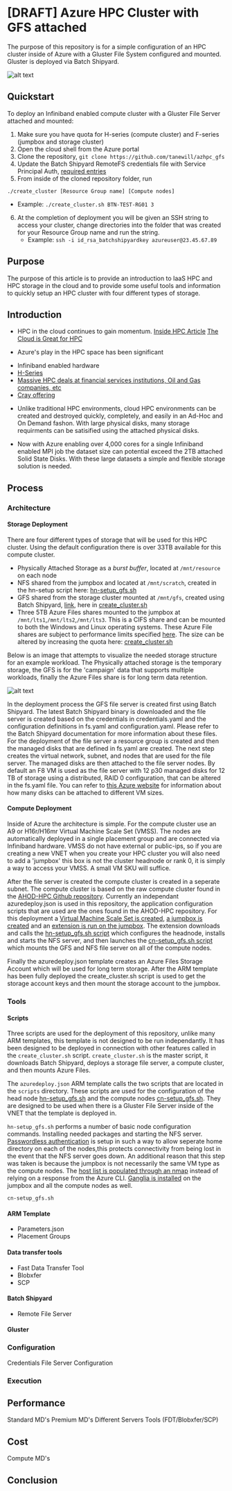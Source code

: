 # [DRAFT] Azure HPC Cluster with GFS attached
The purpose of this repository is for a simple configuration of an HPC cluster inside of Azure with a Gluster File System configured and mounted. Gluster is deployed via Batch Shipyard.

![alt text](https://github.com/tanewill/azhpc_gfs/blob/master/support/azhpc_gfs_arch.png)

## Quickstart
To deploy an Infiniband enabled compute cluster with a Gluster File Server attached and mounted:
1. Make sure you have quota for H-series (compute cluster) and F-series (jumpbox and storage cluster)
2. Open the cloud shell from the Azure portal
3. Clone the repository, `git clone https://github.com/tanewill/azhpc_gfs`
4. Update the Batch Shipyard RemoteFS credentials file with Service Principal Auth, [required entries](https://github.com/tanewill/azhpc_gfs/blob/master/credentials.yaml)
5. From inside of the cloned repository folder, run 
```shell
./create_cluster [Resource Group name] [Compute nodes]
```
   - Example: `./create_cluster.sh BTN-TEST-RG01 3`

6. At the completion of deployment you will be given an SSH string to access your cluster, change directories into the folder that was created for your Resource Group name and run the string.
   - Example: `ssh -i id_rsa_batchshipyardkey azureuser@23.45.67.89`

## Purpose
The purpose of this article is to provide an introduction to IaaS HPC and HPC storage in the cloud and to provide some useful tools and information to quickly setup an HPC cluster with four different types of storage.

## Introduction
- HPC in the cloud continues to gain momentum. 
[Inside HPC Article](https://insidehpc.com/2017/03/long-rise-hpc-cloud/)
[The Cloud is Great for HPC](https://www.theregister.co.uk/2017/06/16/the_cloud_is_great_for_hpc_discuss/)
		
- Azure's play in the HPC space has been significant
* Infiniband enabled hardware
* [H-Series](https://azure.microsoft.com/en-us/blog/availability-of-h-series-vms-in-microsoft-azure/)
* [Massive HPC deals at financial services institutions, Oil and Gas companies, etc](https://www.forbes.com/sites/alexkonrad/2017/10/30/chevron-partners-with-microsoft-in-cloud/)
* [Cray offering](https://www.cray.com/solutions/supercomputing-as-a-service/cray-in-azure)
		
- Unlike traditional HPC environments, cloud HPC environments can be created and destroyed quickly, completely, and easily in an Ad-Hoc and On Demand fashon. With large physical disks, many storage requirments can be satisified using the attached physical disks.
	
- Now with Azure enabling over 4,000 cores for a single Infiniband enabled MPI job the dataset size can potential exceed the 2TB attached Solid State Disks. With these large datasets a simple and flexible storage solution is needed.

## Process
### Architecture
#### Storage Deployment
There are four different types of storage that will be used for this HPC cluster. Using the default configuration there is over 33TB available for this compute cluster.
- Physically Attached Storage as a *burst buffer*, located at `/mnt/resource` on each node
- NFS shared from the jumpbox and located at `/mnt/scratch`, created in the hn-setup script here: [hn-setup_gfs.sh](https://github.com/tanewill/azhpc_gfs/blob/master/script/hn-setup_gfs.sh#L58-L72)
- GFS shared from the storage cluster mounted at `/mnt/gfs`, created using Batch Shipyard, [link](http://batch-shipyard.readthedocs.io/en/latest/65-batch-shipyard-remote-fs/), here in [create_cluster.sh](https://github.com/tanewill/azhpc_gfs/blob/master/create_cluster.sh#L34-L39)
- Three 5TB Azure Files shares mounted to the jumpbox at `/mnt/lts1`,`/mnt/lts2`,`/mnt/lts3`. This is a CIFS share and can be mounted to both the Windows and Linux operating systems. These Azure File shares are subject to performance limits specified [here](https://docs.microsoft.com/en-us/azure/azure-subscription-service-limits#azure-files-limits). The size can be altered by increasing the quota here: [create_cluster.sh](https://github.com/tanewill/azhpc_gfs/blob/master/create_cluster.sh#L66)

Below is an image that attempts to visualize the needed storage structure for an example workload. The Physically attached storage is the temporary storage, the GFS is for the 'campaign' data that supports multiple workloads, finally the Azure Files share is for long term data retention.

![alt text](https://github.com/tanewill/azhpc_gfs/blob/master/support/workload_storage_movement.png)

In the deployment process the GFS file server is created first using Batch Shipyard. The latest Batch Shipyard binary is downloaded and the file server is created based on the credentials in credentials.yaml and the configuration definitions in fs.yaml and configuration.yaml. Please refer to the Batch Shipyard documentation for more information about these files. For the deployment of the file server a resource group is created and then the managed disks that are defined in fs.yaml are created. The next step creates the virtual network, subnet, and nodes that are used for the file server. The managed disks are then attached to the file server nodes. By default an F8 VM is used as the file server with 12 p30 managed disks for 12 TB of storage using a distributed, RAID 0 configuration, that can be altered in the fs.yaml file. You can refer to [this Azure website](https://docs.microsoft.com/en-us/azure/virtual-machines/windows/sizes-compute) for information about how many disks can be attached to different VM sizes.

#### Compute Deployment
Inside of Azure the architecture is simple. For the compute cluster use an A9 or H16r/H16mr Virtual Machine Scale Set (VMSS). The nodes are automatically deployed in a single placement group and are connected via Infiniband hardware. VMSS do not have external or public-ips, so if you are creating a new VNET when you create your HPC cluster you will also need to add a 'jumpbox' this box is not the cluster headnode or rank 0, it is simply a way to access your VMSS. A small VM SKU will suffice.

After the file server is created the compute cluster is created in a seperate subnet. The compute cluster is based on the raw compute cluster found in the [AHOD-HPC Github repository](https://github.com/tanewill/AHOD-HPC/). Currently an independant azuredeploy.json is used in this repository, the application configuration scripts that are used are the ones found in the AHOD-HPC repository. For this deployment a [Virtual Machine Scale Set is created](https://github.com/tanewill/azhpc_gfs/blob/master/azuredeploy.json#L298-L350), [a jumpbox is created](https://github.com/tanewill/azhpc_gfs/blob/master/azuredeploy.json#L231-L260) and an [extension is run on the jumpbox](https://github.com/tanewill/azhpc_gfs/blob/master/azuredeploy.json#L261-L288). The extension downloads and calls the [hn-setup_gfs.sh script](https://github.com/tanewill/azhpc_gfs/blob/master/scripts/hn-setup_gfs.sh) which configures the headnode, installs and starts the NFS server, and then launches the [cn-setup_gfs.sh script](https://github.com/tanewill/azhpc_gfs/blob/master/scripts/hn-setup_gfs.sh) which mounts the GFS and NFS file server on all of the compute nodes.

Finally the azuredeploy.json template creates an Azure Files Storage Account which will be used for long term storage. After the ARM template has been fully deployed the create_cluster.sh script is used to get the storage account keys and then mount the storage account to the jumpbox.
    
### Tools
#### Scripts
  Three scripts are used for the deployment of this repository, unlike many ARM templates, this template is not designed to be run independantly. It has been designed to be deployed in connection with other features called in the `create_cluster.sh` script. `create_cluster.sh` is the master script, it downloads Batch Shipyard, deploys a storage file server, a compute cluster, and then mounts Azure Files.

  The `azuredeploy.json` ARM template calls the two scripts that are located in the `scripts` directory. These scripts are used for the configuration of the head node [hn-setup_gfs.sh](https://github.com/tanewill/azhpc_gfs/blob/master/scripts/hn-setup_gfs.sh) and the compute nodes [cn-setup_gfs.sh](https://github.com/tanewill/azhpc_gfs/blob/master/scripts/cn-setup_gfs.sh). They are designed to be used when there is a Gluster File Server inside of the VNET that the template is deployed in.

  `hn-setup_gfs.sh` performs a number of basic node configuration commands. Installing needed packages and starting the NFS server. [Passwordless authentication](https://github.com/tanewill/azhpc_gfs/blob/master/scripts/hn-setup_gfs.sh#L99-L109) is setup in such a way to allow seperate home directory on each of the nodes,this protects connectivity from being lost in the event that the NFS server goes down. An additional reason that this step was taken is because the jumpbox is not necessarily the same VM type as the compute nodes. The [host list is populated through an nmap](https://github.com/tanewill/azhpc_gfs/blob/master/scripts/hn-setup_gfs.sh#L99-L109) instead of relying on a response from the Azure CLI. [Ganglia is installed](https://github.com/tanewill/azhpc_gfs/blob/master/scripts/hn-setup_gfs.sh#L55-L57) on the jumpbox and all the compute nodes as well.

  `cn-setup_gfs.sh`

#### ARM Template
  - Parameters.json
  - Placement Groups
#### Data transfer tools
  - Fast Data Transfer Tool
  - Blobxfer
  - SCP
#### Batch Shipyard
  - Remote File Server
#### Gluster 

### Configuration
Credentials
File Server Configuration
    
### Execution
	
## Performance
Standard MD's
Premium MD's
Different Servers
Tools (FDT/Blobxfer/SCP)

## Cost
Compute
MD's
	
## Conclusion

